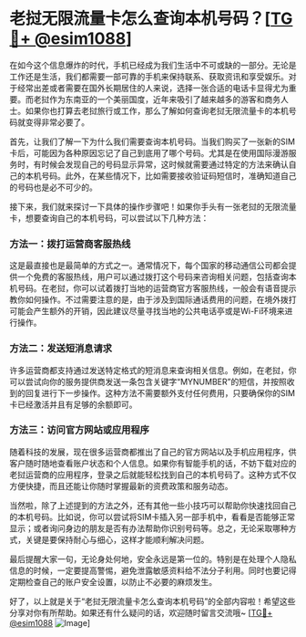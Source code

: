 # 老挝无限流量卡怎么查询本机号码？[[TG💪+ @esim1088](https://t.me/s/esim1088)]

在如今这个信息爆炸的时代，手机已经成为我们生活中不可或缺的一部分。无论是工作还是生活，我们都需要一部可靠的手机来保持联系、获取资讯和享受娱乐。对于经常出差或者需要在国外长期居住的人来说，选择一张合适的电话卡显得尤为重要。而老挝作为东南亚的一个美丽国度，近年来吸引了越来越多的游客和商务人士。如果你也打算去老挝旅行或工作，那么了解如何查询老挝无限流量卡的本机号码就变得非常必要了。

首先，让我们了解一下为什么我们需要查询本机号码。当我们购买了一张新的SIM卡后，可能因为各种原因忘记了自己到底用了哪个号码。尤其是在使用国际漫游服务时，有时候会发现自己的号码显示异常，这时候就需要通过特定的方法来确认自己的本机号码。此外，在某些情况下，比如需要接收验证码短信时，准确知道自己的号码也是必不可少的。

接下来，我们就来探讨一下具体的操作步骤吧！如果你手头有一张老挝的无限流量卡，想要查询自己的本机号码，可以尝试以下几种方法：

### 方法一：拨打运营商客服热线
这是最直接也是最简单的方式之一。通常情况下，每个国家的移动通信公司都会提供一个免费的客服热线，用户可以通过拨打这个号码来咨询相关问题，包括查询本机号码。在老挝，你可以试着拨打当地的运营商官方客服热线，一般会有语音提示教你如何操作。不过需要注意的是，由于涉及到国际通话费用的问题，在境外拨打可能会产生额外的开销，因此建议尽量寻找当地的公共电话亭或是Wi-Fi环境来进行操作。

### 方法二：发送短消息请求
许多运营商都支持通过发送特定格式的短消息来查询相关信息。例如，在老挝，你可以尝试向你的服务提供商发送一条包含关键字“MYNUMBER”的短信，并按照收到的回复进行下一步操作。这种方法不需要额外支付任何费用，只要确保你的SIM卡已经激活并且有足够的余额即可。

### 方法三：访问官方网站或应用程序
随着科技的发展，现在很多运营商都推出了自己的官方网站以及手机应用程序，供客户随时随地查看账户状态和个人信息。如果你有智能手机的话，不妨下载对应的老挝运营商的应用程序，登录之后就能轻松找到自己的本机号码了。这种方式不仅方便快捷，而且还能让你随时掌握最新的资费政策和服务动态。

当然啦，除了上述提到的方法之外，还有其他一些小技巧可以帮助你快速找回自己的本机号码。比如说，你可以尝试将SIM卡插入另一部手机中，看看是否能够正常显示；或者询问身边的朋友是否有办法帮助你识别号码等。总之，无论采取哪种方式，关键是要保持耐心与细心，这样才能顺利解决问题。

最后提醒大家一句，无论身处何地，安全永远是第一位的。特别是在处理个人隐私信息的时候，一定要提高警惕，避免泄露敏感资料给不法分子利用。同时也要记得定期检查自己的账户安全设置，以防止不必要的麻烦发生。

好了，以上就是关于“老挝无限流量卡怎么查询本机号码”的全部内容啦！希望这些分享对你有所帮助。如果还有什么疑问的话，欢迎随时留言交流哦~ [[TG💪+ @esim1088](https://t.me/s/esim1088) ![Image](https://i.postimg.cc/4NQfJmqS/Snipaste-2025-05-13-00-14-12.png)]